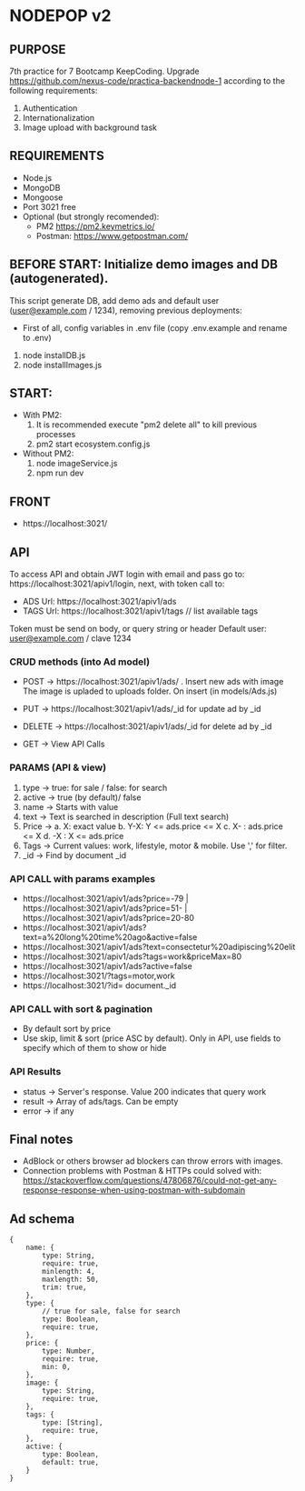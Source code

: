 # NODEPOP v2 


## PURPOSE
7th practice for 7 Bootcamp KeepCoding. Upgrade https://github.com/nexus-code/practica-backendnode-1 according to the following requirements:
1. Authentication
2. Internationalization
3. Image upload with background task



## REQUIREMENTS

* Node.js 
* MongoDB 
* Mongoose
* Port 3021 free
* Optional (but strongly recomended): 
    - PM2 https://pm2.keymetrics.io/ 
    - Postman: https://www.getpostman.com/



## BEFORE START: Initialize demo images and DB (autogenerated).

This script generate DB, add demo ads and default user (user@example.com / 1234), removing previous deployments:

* First of all, config variables in .env file (copy .env.example and rename to .env)
1. node installDB.js
2. node installImages.js



## START:
* With PM2: 
    1. It is recommended execute "pm2 delete all" to kill previous processes
    2. pm2 start ecosystem.config.js
* Without PM2:
    1. node imageService.js
    2. npm run dev


## FRONT
* https://localhost:3021/



## API
To access API and obtain JWT login with email and pass go to: https://localhost:3021/apiv1/login, next, with token call to:
* ADS Url:  https://localhost:3021/apiv1/ads
* TAGS Url: https://localhost:3021/apiv1/tags    // list available tags 

Token must be send on body, or query string or header
Default user: user@example.com / clave 1234

### CRUD methods (into Ad model)
* POST   -> https://localhost:3021/apiv1/ads/ . Insert new ads with image
The image is upladed to uploads folder. On insert (in models/Ads.js) 


* PUT    -> https://localhost:3021/apiv1/ads/_id for update ad by _id
* DELETE -> https://localhost:3021/apiv1/ads/_id for delete ad by _id
* GET    -> View API Calls



### PARAMS (API & view)
1. type   -> true: for sale / false: for search
2. active -> true (by default)/ false
3. name   -> Starts with value
4. text   -> Text is searched in description (Full text search)
5. Price  -> a. X: exact value
             b. Y-X:  Y <= ads.price <= X
             c. X- :  ads.price <= X
             d. -X :  X <= ads.price
6. Tags   -> Current values: work, lifestyle, motor & mobile. Use ',' for filter. 
7. _id    -> Find by document _id

### API CALL with params examples
* https://localhost:3021/apiv1/ads?price=-79 | https://localhost:3021/apiv1/ads?price=51- | https://localhost:3021/apiv1/ads?price=20-80
* https://localhost:3021/apiv1/ads?text=a%20long%20time%20ago&active=false
* https://localhost:3021/apiv1/ads?text=consectetur%20adipiscing%20elit
* https://localhost:3021/apiv1/ads?tags=work&priceMax=80
* https://localhost:3021/apiv1/ads?active=false
* https://localhost:3021/?tags=motor,work
* https://localhost:3021/?id= document._id


### API CALL with sort & pagination
* By default sort by price
* Use skip, limit & sort (price ASC by default). Only in API, use fields to specify which of them to show or hide

### API Results
* status -> Server's response. Value 200 indicates that query work
* result -> Array of ads/tags. Can be empty
* error  -> if any



## Final notes
* AdBlock or others browser ad blockers can throw errors with images.
* Connection problems with Postman & HTTPs could solved with: https://stackoverflow.com/questions/47806876/could-not-get-any-response-response-when-using-postman-with-subdomain



## Ad schema
~~~
{
    name: {
        type: String,
        require: true,
        minlength: 4,
        maxlength: 50,
        trim: true,
    },
    type: {
        // true for sale, false for search 
        type: Boolean,
        require: true,
    },
    price: {
        type: Number,
        require: true,
        min: 0,
    },
    image: {
        type: String,
        require: true,
    },
    tags: {
        type: [String],
        require: true,
    },
    active: {
        type: Boolean,
        default: true,
    }
}